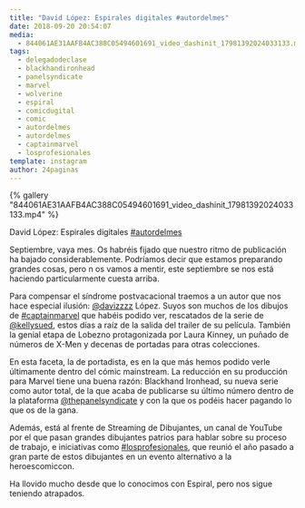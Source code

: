 ```yaml
---
title: "David López: Espirales digitales #autordelmes"
date: 2018-09-20 20:54:07
media: 
  - 844061AE31AAFB4AC388C05494601691_video_dashinit_17981392024033133.mp4
tags: 
  - delegadodeclase
  - blackhandironhead
  - panelsyndicate
  - marvel
  - wolverine
  - espiral
  - comicdugital
  - comic
  - autordelmes
  - autordelmes
  - captainmarvel
  - losprofesionales
template: instagram
author: 24paginas
---
```


{% gallery "844061AE31AAFB4AC388C05494601691_video_dashinit_17981392024033133.mp4" %}

David López: Espirales digitales [#autordelmes](/tags/autordelmes)

Septiembre, vaya mes. Os habréis fijado que nuestro ritmo de publicación ha bajado considerablemente. Podríamos decir que estamos preparando grandes cosas, pero n os vamos a mentir, este septiembre se nos está haciendo particularmente cuesta arriba.

Para compensar el síndrome postvacacional traemos a un autor que nos hace especial ilusión: [@davizzzz](https://instagram.com/davizzzz) López. Suyos son muchos de los dibujos de [#captainmarvel](/tags/captainmarvel) que habéis podido ver, rescatados de la serie de [@kellysued](https://instagram.com/kellysued), estos días a raíz de la salida del trailer de su película. También la genial etapa de Lobezno protagonizada por Laura Kinney, un puñado de números de X-Men y decenas de portadas para otras colecciones.

En esta faceta, la de portadista, es en la que más hemos podido verle últimamente dentro del cómic mainstream. La reducción en su producción para Marvel tiene una buena razón: Blackhand Ironhead, su nueva serie como autor total, de la que acaba de publicarse su último número dentro de la plataforma [@thepanelsyndicate](https://instagram.com/thepanelsyndicate) y con la que os podéis hacer pagando lo que os de la gana.

Además, está al frente de Streaming de Dibujantes, un canal de YouTube por el que pasan grandes dibujantes patrios para hablar sobre su proceso de trabajo, e iniciativas como [#losprofesionales](/tags/losprofesionales), que reunió el año pasado a gran parte de estos dibujantes en un evento alternativo a la heroescomiccon.

Ha llovido mucho desde que lo conocimos con Espiral, pero nos sigue teniendo atrapados.
